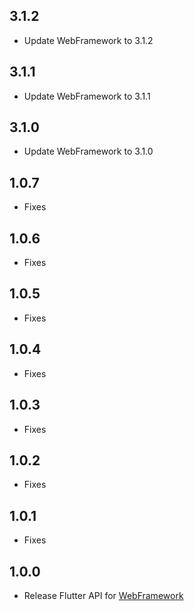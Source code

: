## 3.1.2
* Update WebFramework to 3.1.2

## 3.1.1
* Update WebFramework to 3.1.1

## 3.1.0
* Update WebFramework to 3.1.0

## 1.0.7
* Fixes

## 1.0.6
* Fixes

## 1.0.5
* Fixes

## 1.0.4
* Fixes

## 1.0.3
* Fixes

## 1.0.2
* Fixes

## 1.0.1
* Fixes

## 1.0.0
* Release Flutter API for [WebFramework](https://github.com/Lazypanda07/WebFramework/)
